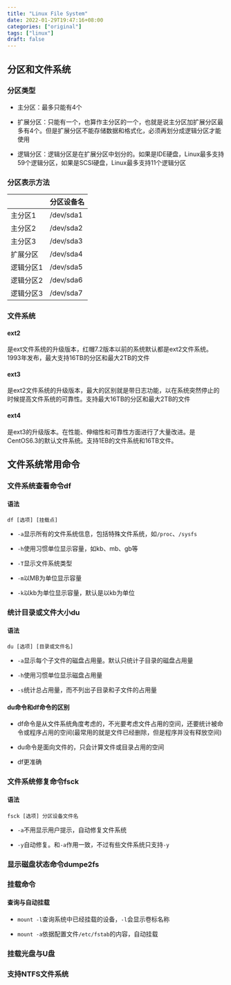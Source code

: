 ```yaml
---
title: "Linux File System"
date: 2022-01-29T19:47:16+08:00
categories: ["original"]
tags: ["linux"]
draft: false
---
```


## 分区和文件系统

### 分区类型

- 主分区：最多只能有4个

- 扩展分区：只能有一个，也算作主分区的一个，也就是说主分区加扩展分区最多有4个。但是扩展分区不能存储数据和格式化，必须再划分成逻辑分区才能使用

- 逻辑分区：逻辑分区是在扩展分区中划分的。如果是IDE硬盘，Linux最多支持59个逻辑分区，如果是SCSI硬盘，Linux最多支持11个逻辑分区

### 分区表示方法

|           | 分区设备名 |
| --------- | ---------- |
| 主分区1   | /dev/sda1  |
| 主分区2   | /dev/sda2  |
| 主分区3   | /dev/sda3  |
| 扩展分区  | /dev/sda4  |
| 逻辑分区1 | /dev/sda5  |
| 逻辑分区2 | /dev/sda6  |
| 逻辑分区3 | /dev/sda7  |

### 文件系统

#### ext2

是ext文件系统的升级版本，红帽7.2版本以前的系统默认都是ext2文件系统。1993年发布，最大支持16TB的分区和最大2TB的文件

#### ext3

是ext2文件系统的升级版本，最大的区别就是带日志功能，以在系统突然停止的时候提高文件系统的可靠性。支持最大16TB的分区和最大2TB的文件

#### ext4

是ext3的升级版本。在性能、伸缩性和可靠性方面进行了大量改进。是CentOS6.3的默认文件系统。支持1EB的文件系统和16TB文件。

## 文件系统常用命令

### 文件系统查看命令df

#### 语法

```
df [选项] [挂载点]
```

- `-a`显示所有的文件系统信息，包括特殊文件系统，如`/proc`、`/sysfs`

- `-h`使用习惯单位显示容量，如kb、mb、gb等

- `-T`显示文件系统类型

- `-m`以MB为单位显示容量

- `-k`以kb为单位显示容量，默认是以kb为单位

### 统计目录或文件大小du

#### 语法

```
du [选项] [目录或文件名]
```

- `-a`显示每个子文件的磁盘占用量。默认只统计子目录的磁盘占用量

- `-h`使用习惯单位显示磁盘占用量

- `-s`统计总占用量，而不列出子目录和子文件的占用量

#### du命令和df命令的区别

- df命令是从文件系统角度考虑的，不光要考虑文件占用的空间，还要统计被命令或程序占用的空间(最常用的就是文件已经删除，但是程序并没有释放空间)

- du命令是面向文件的，只会计算文件或目录占用的空间

- df更准确

### 文件系统修复命令fsck

#### 语法

```
fsck [选项] 分区设备文件名
```

- `-a`不用显示用户提示，自动修复文件系统

- `-y`自动修复。和`-a`作用一致，不过有些文件系统只支持`-y`

### 显示磁盘状态命令dumpe2fs

### 挂载命令

#### 查询与自动挂载

- `mount -l`查询系统中已经挂载的设备，`-l`会显示卷标名称

- `mount -a`依据配置文件`/etc/fstab`的内容，自动挂载

### 挂载光盘与U盘

### 支持NTFS文件系统
